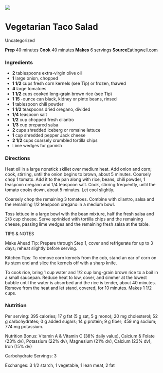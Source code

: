 ﻿

[![](../Images/7b6242f7-2d6c-45fe-a6ec-7417d9b7b915.jpg)](http://assets.eatingwell.com/sites/default/files/imagecache/standard/recipes/MV7206.JPG)

#  Vegetarian Taco Salad

Uncategorized

 **Prep** 40 minutes **Cook** 40 minutes **Makes** 6 servings
**Source**[Eatingwell.com](http://www.eatingwell.com/recipes/vegetarian_taco_salad.html)

###  Ingredients

  * **2** tablespoons extra-virgin olive oil
  *  **1** large onion, chopped
  *  **1 1/2** cups fresh corn kernels (see Tip) or frozen, thawed
  *  **4** large tomatoes
  *  **1 1/2** cups cooked long-grain brown rice (see Tip)
  *  **1 15** -ounce can black, kidney or pinto beans, rinsed
  *  **1** tablespoon chili powder
  *  **1 1/2** teaspoons dried oregano, divided
  *  **1/4** teaspoon salt
  *  **1/2** cup chopped fresh cilantro
  *  **1/3** cup prepared salsa
  *  **2** cups shredded iceberg or romaine lettuce
  *  **1** cup shredded pepper Jack cheese
  *  **2 1/2** cups coarsely crumbled tortilla chips
  * Lime wedges for garnish

###  Directions

Heat oil in a large nonstick skillet over medium heat. Add onion and corn;
cook, stirring, until the onion begins to brown, about 5 minutes. Coarsely
chop 1 tomato. Add it to the pan along with rice, beans, chili powder, 1
teaspoon oregano and 1/4 teaspoon salt. Cook, stirring frequently, until the
tomato cooks down, about 5 minutes. Let cool slightly.

Coarsely chop the remaining 3 tomatoes. Combine with cilantro, salsa and the
remaining 1/2 teaspoon oregano in a medium bowl.

Toss lettuce in a large bowl with the bean mixture, half the fresh salsa and
2/3 cup cheese. Serve sprinkled with tortilla chips and the remaining cheese,
passing lime wedges and the remaining fresh salsa at the table.

TIPS & NOTES

Make Ahead Tip: Prepare through Step 1, cover and refrigerate for up to 3
days; reheat slightly before serving.

Kitchen Tips: To remove corn kernels from the cob, stand an ear of corn on its
stem end and slice the kernels off with a sharp knife.

To cook rice, bring 1 cup water and 1/2 cup long-grain brown rice to a boil in
a small saucepan. Reduce heat to low, cover, and simmer at the lowest bubble
until the water is absorbed and the rice is tender, about 40 minutes. Remove
from the heat and let stand, covered, for 10 minutes. Makes 1 1/2 cups.

###  Nutrition

Per serving: 395 calories; 17 g fat (5 g sat, 5 g mono); 20 mg cholesterol; 52
g carbohydrates; 0 g added sugars; 14 g protein; 9 g fiber; 459 mg sodium; 774
mg potassium.

Nutrition Bonus: Vitamin A & Vitamin C (38% daily value), Calcium & Folate
(23% dv), Potassium (22% dv), Magnesium (21% dv), Calcium (23% dv), Iron (15%
dv)

Carbohydrate Servings: 3

Exchanges: 3 1/2 starch, 1 vegetable, 1 lean meat, 2 fat

